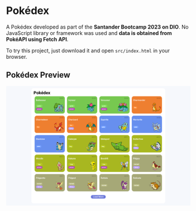 # Pokédex
A Pokédex developed as part of the **Santander Bootcamp 2023 on DIO**.
No JavaScript library or framework was used and **data is obtained from PokéAPI using Fetch API**.

To try this project, just download it and open `src/index.html` in your browser.

## Pokédex Preview
![A Pokédex showing name, picture and types of the 20 first Kanto Pokémon][pokedex-preview]

[pokedex-preview]: .github-assets/img/pokedex-preview.png
